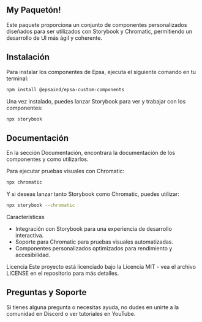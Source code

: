 ## My Paquetón! 

Este paquete proporciona un conjunto de componentes personalizados diseñados para ser utilizados con Storybook y Chromatic, permitiendo un desarrollo de UI más ágil y coherente.

## Instalación

Para instalar los componentes de Epsa, ejecuta el siguiente comando en tu terminal:

```bash
npm install @epsaind/epsa-custom-components
```

Una vez instalado, puedes lanzar Storybook para ver y trabajar con los componentes:

```bash
npx storybook
```

## Documentación

En la sección Documentación, encontrara la documentación de los componentes y como utilizarlos.

Para ejecutar pruebas visuales con Chromatic:

```bash
npx chromatic
```

Y si deseas lanzar tanto Storybook como Chromatic, puedes utilizar:

```bash
npx storybook --chromatic
```

Características
- Integración con Storybook para una experiencia de desarrollo interactiva.
- Soporte para Chromatic para pruebas visuales automatizadas.
- Componentes personalizados optimizados para rendimiento y accesibilidad.

Licencia
Este proyecto está licenciado bajo la Licencia MIT - vea el archivo LICENSE en el repositorio para más detalles.

## Preguntas y Soporte

Si tienes alguna pregunta o necesitas ayuda, no dudes en unirte a la comunidad en Discord o ver tutoriales en YouTube.
